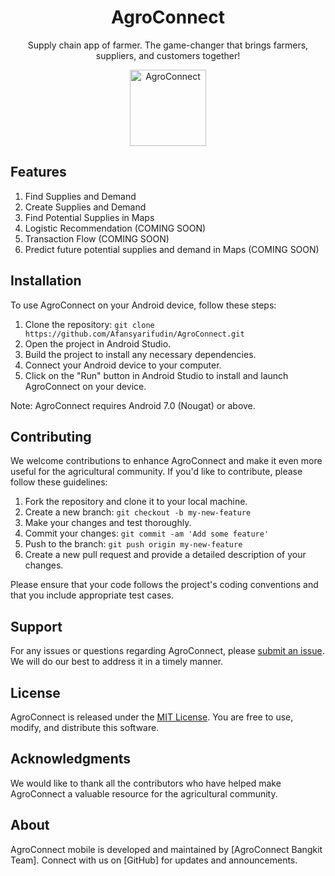 <div align="center">

<!--lint ignore no-dead-urls-->

# AgroConnect 

Supply chain app of farmer. The game-changer that brings farmers, suppliers, and customers together!

<img width="122" src="https://github.com/Afansyarifudin/AgroConnect/assets/68774609/1de150f1-d48c-4101-9df1-e15ffc7803cb" alt="AgroConnect">  

</div>

## Features

1. Find Supplies and Demand
2. Create Supplies and Demand
3. Find Potential Supplies in Maps
4. Logistic Recommendation (COMING SOON)
5. Transaction Flow (COMING SOON)
6. Predict future potential supplies and demand in Maps (COMING SOON)

## Installation

To use AgroConnect on your Android device, follow these steps:

1. Clone the repository: 
```git clone https://github.com/Afansyarifudin/AgroConnect.git```
2. Open the project in Android Studio.
3. Build the project to install any necessary dependencies.
4. Connect your Android device to your computer.
5. Click on the "Run" button in Android Studio to install and launch AgroConnect on your device.

Note: AgroConnect requires Android 7.0 (Nougat) or above.

## Contributing

We welcome contributions to enhance AgroConnect and make it even more useful for the agricultural community. If you'd like to contribute, please follow these guidelines:

1. Fork the repository and clone it to your local machine.
2. Create a new branch: 
```git checkout -b my-new-feature```
3. Make your changes and test thoroughly.
4. Commit your changes: 
```git commit -am 'Add some feature'```
5. Push to the branch: 
```git push origin my-new-feature```
6. Create a new pull request and provide a detailed description of your changes.

Please ensure that your code follows the project's coding conventions and that you include appropriate test cases.

## Support

For any issues or questions regarding AgroConnect, please [submit an issue](https://github.com/Afansyarifudin/AgroConnect/issues). We will do our best to address it in a timely manner.

## License

AgroConnect is released under the [MIT License](https://opensource.org/licenses/MIT). You are free to use, modify, and distribute this software.

## Acknowledgments

We would like to thank all the contributors who have helped make AgroConnect a valuable resource for the agricultural community.


## About

AgroConnect mobile is developed and maintained by [AgroConnect Bangkit Team]. Connect with us on [GitHub] for updates and announcements.
